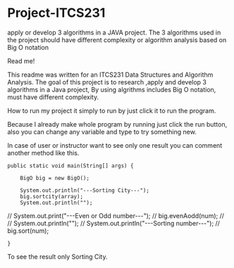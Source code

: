 # Project-ITCS231
apply or develop 3 algorithms in a JAVA project.  The 3 algorithms used in the project should have different complexity or algorithm  analysis based on Big O notation

Read me!

  This readme was written for an ITCS231 Data Structures and Algorithm Analysis. The goal of this project is to
  research ,apply and develop 3 algorithms in a Java project, By using algrithms includes Big O notation, must have
  different complexity.
  
  How to run my project it simply to run by just click it to run the program.
  
  Because I already make whole program by running just click the run button, also you can change any variable and type
  to try something new.
  
  In case of user or instructor want to see only one result you can comment another method like this.
  
  	public static void main(String[] args) {
		
		BigO big = new BigO();
		
		System.out.println("---Sorting City---");
		big.sortcity(array);
		System.out.println("");
		
//		System.out.print("---Even or Odd number---");
//		big.evenAodd(num);
//		
//		System.out.println("");
//		System.out.println("---Sorting number---");
//		big.sort(num);
		
	}
  
  To see the result only Sorting City.
  
  
